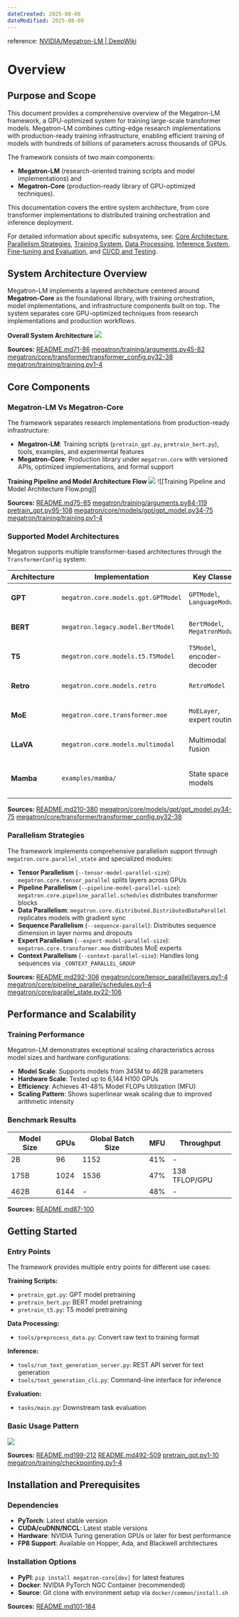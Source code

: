 ```yaml
---
dateCreated: 2025-08-08
dateModified: 2025-08-09
---
```


reference: [NVIDIA/Megatron-LM | DeepWiki]([https://deepwiki.com/NVIDIA/Megatron-LM](https://deepwiki.com/NVIDIA/Megatron-LM))

# Overview

## Purpose and Scope

This document provides a comprehensive overview of the Megatron-LM framework, a GPU-optimized system for training large-scale transformer models. Megatron-LM combines cutting-edge research implementations with production-ready training infrastructure, enabling efficient training of models with hundreds of billions of parameters across thousands of GPUs.

The framework consists of two main components:

- **Megatron-LM** (research-oriented training scripts and model implementations) and
- **Megatron-Core** (production-ready library of GPU-optimized techniques).

This documentation covers the entire system architecture, from core transformer implementations to distributed training orchestration and inference deployment.

For detailed information about specific subsystems, see: [Core Architecture]([https://deepwiki.com/NVIDIA/Megatron-LM/2-core-architecture](https://deepwiki.com/NVIDIA/Megatron-LM/2-core-architecture)), [Parallelism Strategies]([https://deepwiki.com/NVIDIA/Megatron-LM/3-parallelism-strategies](https://deepwiki.com/NVIDIA/Megatron-LM/3-parallelism-strategies)), [Training System]([https://deepwiki.com/NVIDIA/Megatron-LM/4-training-system](https://deepwiki.com/NVIDIA/Megatron-LM/4-training-system)), [Data Processing]([https://deepwiki.com/NVIDIA/Megatron-LM/5-data-processing](https://deepwiki.com/NVIDIA/Megatron-LM/5-data-processing)), [Inference System]([https://deepwiki.com/NVIDIA/Megatron-LM/6-inference-system](https://deepwiki.com/NVIDIA/Megatron-LM/6-inference-system)), [Fine-tuning and Evaluation]([https://deepwiki.com/NVIDIA/Megatron-LM/7-fine-tuning-and-evaluation](https://deepwiki.com/NVIDIA/Megatron-LM/7-fine-tuning-and-evaluation)), and [CI/CD and Testing]([https://deepwiki.com/NVIDIA/Megatron-LM/8-cicd-and-testing](https://deepwiki.com/NVIDIA/Megatron-LM/8-cicd-and-testing)).

## System Architecture Overview

Megatron-LM implements a layered architecture centered around **Megatron-Core** as the foundational library, with training orchestration, model implementations, and infrastructure components built on top. The system separates core GPU-optimized techniques from research implementations and production workflows.

**Overall System Architecture**
![](Overall%20System%20Architecture.png)

**Sources:** [README.md71-86]([https://github.com/NVIDIA/Megatron-LM/blob/bbb4c5fb/README.md#L71-L86](https://github.com/NVIDIA/Megatron-LM/blob/bbb4c5fb/README.md#L71-L86)) [megatron/training/arguments.py45-82]([https://github.com/NVIDIA/Megatron-LM/blob/bbb4c5fb/megatron/training/arguments.py#L45-L82](https://github.com/NVIDIA/Megatron-LM/blob/bbb4c5fb/megatron/training/arguments.py#L45-L82)) [megatron/core/transformer/transformer_config.py32-38]([https://github.com/NVIDIA/Megatron-LM/blob/bbb4c5fb/megatron/core/transformer/transformer_config.py#L32-L38](https://github.com/NVIDIA/Megatron-LM/blob/bbb4c5fb/megatron/core/transformer/transformer_config.py#L32-L38)) [megatron/training/training.py1-4]([https://github.com/NVIDIA/Megatron-LM/blob/bbb4c5fb/megatron/training/training.py#L1-L4](https://github.com/NVIDIA/Megatron-LM/blob/bbb4c5fb/megatron/training/training.py#L1-L4))

## Core Components

### Megatron-LM Vs Megatron-Core

The framework separates research implementations from production-ready infrastructure:

- **Megatron-LM**: Training scripts (`pretrain_gpt.py`, `pretrain_bert.py`), tools, examples, and experimental features
- **Megatron-Core**: Production library under `megatron.core` with versioned APIs, optimized implementations, and formal support

**Training Pipeline and Model Architecture Flow**
![](Training%20Pipeline%20and%20Model%20Architecture%20Flow.png)
![[Training Pipeline and Model Architecture Flow.png]]

**Sources:** [README.md75-85]([https://github.com/NVIDIA/Megatron-LM/blob/bbb4c5fb/README.md#L75-L85](https://github.com/NVIDIA/Megatron-LM/blob/bbb4c5fb/README.md#L75-L85)) [megatron/training/arguments.py84-119]([https://github.com/NVIDIA/Megatron-LM/blob/bbb4c5fb/megatron/training/arguments.py#L84-L119](https://github.com/NVIDIA/Megatron-LM/blob/bbb4c5fb/megatron/training/arguments.py#L84-L119)) [pretrain_gpt.py95-108]([https://github.com/NVIDIA/Megatron-LM/blob/bbb4c5fb/pretrain_gpt.py#L95-L108](https://github.com/NVIDIA/Megatron-LM/blob/bbb4c5fb/pretrain_gpt.py#L95-L108)) [megatron/core/models/gpt/gpt_model.py34-75]([https://github.com/NVIDIA/Megatron-LM/blob/bbb4c5fb/megatron/core/models/gpt/gpt_model.py#L34-L75](https://github.com/NVIDIA/Megatron-LM/blob/bbb4c5fb/megatron/core/models/gpt/gpt_model.py#L34-L75)) [megatron/training/training.py1-4]([https://github.com/NVIDIA/Megatron-LM/blob/bbb4c5fb/megatron/training/training.py#L1-L4](https://github.com/NVIDIA/Megatron-LM/blob/bbb4c5fb/megatron/training/training.py#L1-L4))

### Supported Model Architectures

Megatron supports multiple transformer-based architectures through the `TransformerConfig` system:

| Architecture | Implementation                      | Key Classes                   | Use Case                                 |
| ------------ | ----------------------------------- | ----------------------------- | ---------------------------------------- |
| **GPT**      | `megatron.core.models.gpt.GPTModel` | `GPTModel`, `LanguageModule`  | Autoregressive language modeling         |
| **BERT**     | `megatron.legacy.model.BertModel`   | `BertModel`, `MegatronModule` | Bidirectional language understanding     |
| **T5**       | `megatron.core.models.t5.T5Model`   | `T5Model`, encoder-decoder    | Text-to-text generation                  |
| **Retro**    | `megatron.core.models.retro`        | `RetroModel`                  | Retrieval-augmented generation           |
| **MoE**      | `megatron.core.transformer.moe`     | `MoELayer`, expert routing    | Mixture of experts scaling               |
| **LLaVA**    | `megatron.core.models.multimodal`   | Multimodal fusion             | Vision-language models                   |
| **Mamba**    | `examples/mamba/`                   | State space models            | Sequence modeling with linear complexity |

**Sources:** [README.md210-380]([https://github.com/NVIDIA/Megatron-LM/blob/bbb4c5fb/README.md#L210-L380](https://github.com/NVIDIA/Megatron-LM/blob/bbb4c5fb/README.md#L210-L380)) [megatron/core/models/gpt/gpt_model.py34-75]([https://github.com/NVIDIA/Megatron-LM/blob/bbb4c5fb/megatron/core/models/gpt/gpt_model.py#L34-L75](https://github.com/NVIDIA/Megatron-LM/blob/bbb4c5fb/megatron/core/models/gpt/gpt_model.py#L34-L75)) [megatron/core/transformer/transformer_config.py32-38]([https://github.com/NVIDIA/Megatron-LM/blob/bbb4c5fb/megatron/core/transformer/transformer_config.py#L32-L38](https://github.com/NVIDIA/Megatron-LM/blob/bbb4c5fb/megatron/core/transformer/transformer_config.py#L32-L38))

### Parallelism Strategies

The framework implements comprehensive parallelism support through `megatron.core.parallel_state` and specialized modules:

- **Tensor Parallelism** (`--tensor-model-parallel-size`): `megatron.core.tensor_parallel` splits layers across GPUs
- **Pipeline Parallelism** (`--pipeline-model-parallel-size`): `megatron.core.pipeline_parallel.schedules` distributes transformer blocks
- **Data Parallelism**: `megatron.core.distributed.DistributedDataParallel` replicates models with gradient sync
- **Sequence Parallelism** (`--sequence-parallel`): Distributes sequence dimension in layer norms and dropouts
- **Expert Parallelism** (`--expert-model-parallel-size`): `megatron.core.transformer.moe` distributes MoE experts
- **Context Parallelism** (`--context-parallel-size`): Handles long sequences via `_CONTEXT_PARALLEL_GROUP`

**Sources:** [README.md292-306]([https://github.com/NVIDIA/Megatron-LM/blob/bbb4c5fb/README.md#L292-L306](https://github.com/NVIDIA/Megatron-LM/blob/bbb4c5fb/README.md#L292-L306)) [megatron/core/tensor_parallel/layers.py1-4]([https://github.com/NVIDIA/Megatron-LM/blob/bbb4c5fb/megatron/core/tensor_parallel/layers.py#L1-L4](https://github.com/NVIDIA/Megatron-LM/blob/bbb4c5fb/megatron/core/tensor_parallel/layers.py#L1-L4)) [megatron/core/pipeline_parallel/schedules.py1-4]([https://github.com/NVIDIA/Megatron-LM/blob/bbb4c5fb/megatron/core/pipeline_parallel/schedules.py#L1-L4](https://github.com/NVIDIA/Megatron-LM/blob/bbb4c5fb/megatron/core/pipeline_parallel/schedules.py#L1-L4)) [megatron/core/parallel_state.py22-106]([https://github.com/NVIDIA/Megatron-LM/blob/bbb4c5fb/megatron/core/parallel_state.py#L22-L106](https://github.com/NVIDIA/Megatron-LM/blob/bbb4c5fb/megatron/core/parallel_state.py#L22-L106))

## Performance and Scalability

### Training Performance

Megatron-LM demonstrates exceptional scaling characteristics across model sizes and hardware configurations:

- **Model Scale**: Supports models from 345M to 462B parameters
- **Hardware Scale**: Tested up to 6,144 H100 GPUs
- **Efficiency**: Achieves 41-48% Model FLOPs Utilization (MFU)
- **Scaling Pattern**: Shows superlinear weak scaling due to improved arithmetic intensity

### Benchmark Results

| Model Size | GPUs | Global Batch Size | MFU | Throughput    |
| ---------- | ---- | ----------------- | --- | ------------- |
| 2B         | 96   | 1152              | 41% | -             |
| 175B       | 1024 | 1536              | 47% | 138 TFLOP/GPU |
| 462B       | 6144 | -                 | 48% | -             |

**Sources:** [README.md87-100]([https://github.com/NVIDIA/Megatron-LM/blob/bbb4c5fb/README.md#L87-L100](https://github.com/NVIDIA/Megatron-LM/blob/bbb4c5fb/README.md#L87-L100))

## Getting Started

### Entry Points

The framework provides multiple entry points for different use cases:

**Training Scripts:**

- `pretrain_gpt.py`: GPT model pretraining
- `pretrain_bert.py`: BERT model pretraining
- `pretrain_t5.py`: T5 model pretraining

**Data Processing:**

- `tools/preprocess_data.py`: Convert raw text to training format

**Inference:**

- `tools/run_text_generation_server.py`: REST API server for text generation
- `tools/text_generation_cli.py`: Command-line interface for inference

**Evaluation:**

- `tasks/main.py`: Downstream task evaluation

### Basic Usage Pattern

![](Basic%20Usage%20Pattern.png)

**Sources:** [README.md199-212]([https://github.com/NVIDIA/Megatron-LM/blob/bbb4c5fb/README.md#L199-L212](https://github.com/NVIDIA/Megatron-LM/blob/bbb4c5fb/README.md#L199-L212)) [README.md492-509]([https://github.com/NVIDIA/Megatron-LM/blob/bbb4c5fb/README.md#L492-L509](https://github.com/NVIDIA/Megatron-LM/blob/bbb4c5fb/README.md#L492-L509)) [pretrain_gpt.py1-10]([https://github.com/NVIDIA/Megatron-LM/blob/bbb4c5fb/pretrain_gpt.py#L1-L10](https://github.com/NVIDIA/Megatron-LM/blob/bbb4c5fb/pretrain_gpt.py#L1-L10)) [megatron/training/checkpointing.py1-4]([https://github.com/NVIDIA/Megatron-LM/blob/bbb4c5fb/megatron/training/checkpointing.py#L1-L4](https://github.com/NVIDIA/Megatron-LM/blob/bbb4c5fb/megatron/training/checkpointing.py#L1-L4))

## Installation and Prerequisites

### Dependencies

- **PyTorch**: Latest stable version
- **CUDA/cuDNN/NCCL**: Latest stable versions
- **Hardware**: NVIDIA Turing generation GPUs or later for best performance
- **FP8 Support**: Available on Hopper, Ada, and Blackwell architectures

### Installation Options

- **PyPI**: `pip install megatron-core[dev]` for latest features
- **Docker**: NVIDIA PyTorch NGC Container (recommended)
- **Source**: Git clone with environment setup via `docker/common/install.sh`

**Sources:** [README.md101-184]([https://github.com/NVIDIA/Megatron-LM/blob/bbb4c5fb/README.md#L101-L184](https://github.com/NVIDIA/Megatron-LM/blob/bbb4c5fb/README.md#L101-L184))
